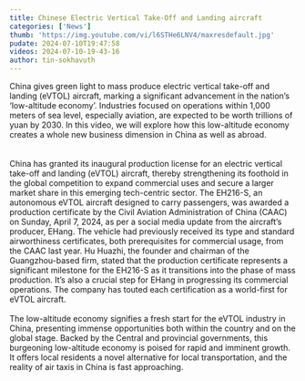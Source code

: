 ```yaml
---
title: Chinese Electric Vertical Take-Off and Landing aircraft
categories: ['News']
thumb: 'https://img.youtube.com/vi/l6STHe6LNV4/maxresdefault.jpg'
pudate: 2024-07-10T19:47:58
videos: 2024-07-10-19-43-16
author: tin-sokhavuth
---
```

China gives green light to mass produce electric vertical take-off and landing (eVTOL) aircraft, marking a significant advancement in the nation’s ‘low-altitude economy’. Industries focused on operations within 1,000 meters of sea level, especially aviation, are expected to be worth trillions of yuan by 2030.  In this video, we will explore how this low-altitude economy creates a whole new business dimension in China as well as abroad.  
<br/><br/>
China has granted its inaugural production license for an electric vertical take-off and landing (eVTOL) aircraft, thereby strengthening its foothold in the global competition to expand commercial uses and secure a larger market share in this emerging tech-centric sector. The EH216-S, an autonomous eVTOL aircraft designed to carry passengers, was awarded a production certificate by the Civil Aviation Administration of China (CAAC) on Sunday, April 7, 2024, as per a social media update from the aircraft’s producer, EHang. The vehicle had previously received its type and standard airworthiness certificates, both prerequisites for commercial usage, from the CAAC last year. Hu Huazhi, the founder and chairman of the Guangzhou-based firm, stated that the production certificate represents a significant milestone for the EH216-S as it transitions into the phase of mass production. It’s also a crucial step for EHang in progressing its commercial operations. The company has touted each certification as a world-first for eVTOL aircraft.
<br/><br/>
The low-altitude economy signifies a fresh start for the eVTOL industry in China, presenting immense opportunities both within the country and on the global stage. Backed by the Central and provincial governments, this burgeoning low-altitude economy is poised for rapid and imminent growth. It offers local residents a novel alternative for local transportation, and the reality of air taxis in China is fast approaching.
